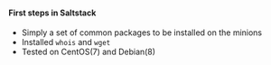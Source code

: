 #### First steps in Saltstack

- Simply a set of common packages to be installed on the minions
- Installed `whois` and `wget`
- Tested on CentOS(7) and Debian(8)
